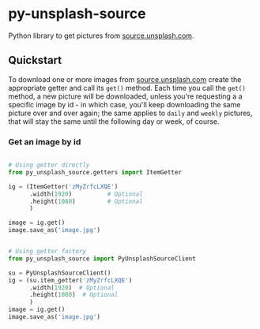 # py-unsplash-source

Python library to get pictures from [source.unsplash.com](https://source.unsplash.com/).


## Quickstart

To download one or more images from [source.unsplash.com](https://source.unsplash.com/)
create the appropriate getter and call its `get()` method. 
Each time you call the `get()` method, a new picture will be downloaded, unless you're 
requesting a a specific image by id - in which case, you'll keep downloading
the same picture over and over again; the same applies to `daily` and `weekly` pictures, 
that will stay the same until the following day or week, of course. 


### Get an image by id

```python

# Using getter directly
from py_unsplash_source.getters import ItemGetter

ig = (ItemGetter('zMyZrfcLXQE')
      .width(1920)          # Optional
      .height(1080)         # Optional
      )

image = ig.get()
image.save_as('image.jpg')


# Using getter factory
from py_unsplash_source import PyUnsplashSourceClient

su = PyUnsplashSourceClient()
ig = (su.item_getter('zMyZrfcLXQE')
      .width(1920)  # Optional
      .height(1080)  # Optional
      )
image = ig.get()
image.save_as('image.jpg')

```